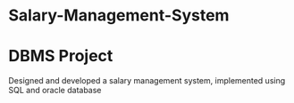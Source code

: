# Salary-Management-System
# DBMS Project

Designed and developed a salary management system, implemented using SQL and oracle database

